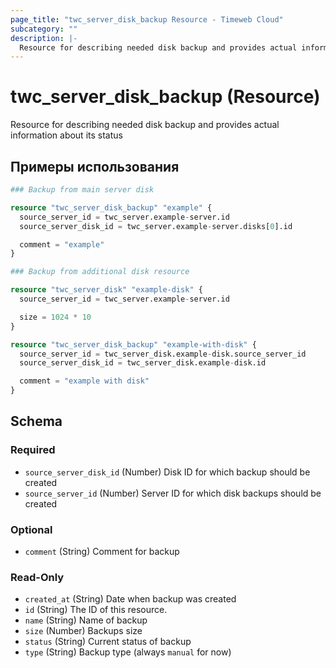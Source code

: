 ```yaml
---
page_title: "twc_server_disk_backup Resource - Timeweb Cloud"
subcategory: ""
description: |-
  Resource for describing needed disk backup and provides actual information about its status
---
```


# twc_server_disk_backup (Resource)

Resource for describing needed disk backup and provides actual information about its status

## Примеры использования

```terraform
### Backup from main server disk

resource "twc_server_disk_backup" "example" {
  source_server_id = twc_server.example-server.id
  source_server_disk_id = twc_server.example-server.disks[0].id

  comment = "example"
}

### Backup from additional disk resource

resource "twc_server_disk" "example-disk" {
  source_server_id = twc_server.example-server.id

  size = 1024 * 10
}

resource "twc_server_disk_backup" "example-with-disk" {
  source_server_id = twc_server_disk.example-disk.source_server_id
  source_server_disk_id = twc_server_disk.example-disk.id

  comment = "example with disk"
}
```
<!-- schema generated by tfplugindocs -->
## Schema

### Required

- `source_server_disk_id` (Number) Disk ID for which backup should be created
- `source_server_id` (Number) Server ID for which disk backups should be created

### Optional

- `comment` (String) Comment for backup

### Read-Only

- `created_at` (String) Date when backup was created
- `id` (String) The ID of this resource.
- `name` (String) Name of backup
- `size` (Number) Backups size
- `status` (String) Current status of backup
- `type` (String) Backup type (always `manual` for now)

